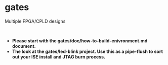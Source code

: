 # gates
Multiple FPGA/CPLD designs

<br>

<ul>

<li><b>Please start with the gates/doc/how-to-build-enivronment.md document.</b></li>
<li><b>The look at the gates/led-blink project. Use this as a pipe-flush to sort out your ISE install and JTAG burn process.</b></li>

</ul>


